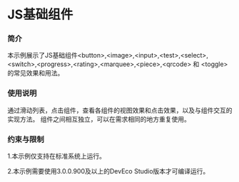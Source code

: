 # JS基础组件

### 简介

本示例展示了JS基础组件<button\>,<image\>,<input\>,<test\>,<select\>,<switch\>,<progress\>,<rating\>,<marquee\>,<piece\>,<qrcode\> 和 <toggle\>的常见效果和用法。

### 使用说明

通过滑动列表，点击组件，查看各组件的视图效果和点击效果，以及与组件交互的实现方法。
组件之间相互独立，可以在需求相同的地方重复使用。

### 约束与限制

1.本示例仅支持在标准系统上运行。

2.本示例需要使用3.0.0.900及以上的DevEco Studio版本才可编译运行。